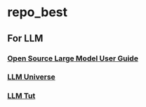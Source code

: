 # repo_best
## For LLM
### [Open Source Large Model User Guide](https://github.com/datawhalechina/self-llm)
### [LLM Universe](https://github.com/datawhalechina/llm-universe)
### [LLM Tut](https://github.com/samwit/llm-tutorials)
[]()
[]()
[]()
[]()
[]()
[]()
[]()
[]()
[]()
[]()
[]()
